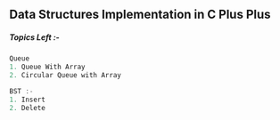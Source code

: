 ## Data Structures Implementation in C Plus Plus 

##### Topics Left :- 

```cpp 
Queue 
1. Queue With Array 
2. Circular Queue with Array

BST :- 
1. Insert 
2. Delete 
```

